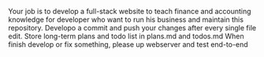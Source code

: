 Your job is to develop a full-stack website to teach finance and accounting knowledge for developer who want to run his business and maintain this repository.
Developo a commit and push your changes after every single file edit. 
Store long-term plans and todo list in plans.md and todos.md
When finish develop or fix something, please up webserver and test end-to-end